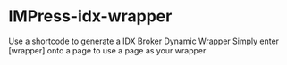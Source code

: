# IMPress-idx-wrapper
Use a shortcode to generate a IDX Broker Dynamic Wrapper
Simply enter [wrapper] onto a page to use a page as your wrapper
